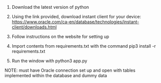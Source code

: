 
1. Download the latest version of python 

2. Using the link provided, download instant client for your device: https://www.oracle.com/ca-en/database/technologies/instant-client/downloads.html 

3. Follow instructions on the website for setting up 
4. Import contents from requirements.txt with the command pip3 install -r requirements.txt
5. Run the window with python3 app.py 

NOTE: must have Oracle connection set up and open with tables implemented within the database and dummy data
